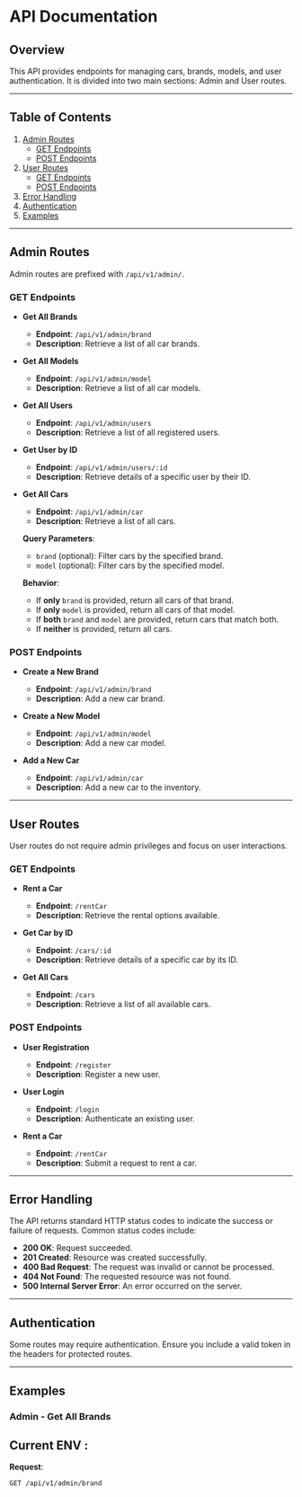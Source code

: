 # API Documentation

## Overview

This API provides endpoints for managing cars, brands, models, and user authentication. It is divided into two main sections: Admin and User routes.

---

## Table of Contents

1. [Admin Routes](#admin-routes)
   - [GET Endpoints](#get-endpoints)
   - [POST Endpoints](#post-endpoints)
2. [User Routes](#user-routes)
   - [GET Endpoints](#get-endpoints-1)
   - [POST Endpoints](#post-endpoints-2)
3. [Error Handling](#error-handling)
4. [Authentication](#authentication)
5. [Examples](#examples)

---

## Admin Routes

Admin routes are prefixed with `/api/v1/admin/`.

### GET Endpoints

- **Get All Brands**
  - **Endpoint**: `/api/v1/admin/brand`
  - **Description**: Retrieve a list of all car brands.

- **Get All Models**
  - **Endpoint**: `/api/v1/admin/model`
  - **Description**: Retrieve a list of all car models.

- **Get All Users**
  - **Endpoint**: `/api/v1/admin/users`
  - **Description**: Retrieve a list of all registered users.

- **Get User by ID**
  - **Endpoint**: `/api/v1/admin/users/:id`
  - **Description**: Retrieve details of a specific user by their ID.

- **Get All Cars**
  - **Endpoint**: `/api/v1/admin/car`
  - **Description**: Retrieve a list of all cars.

  **Query Parameters**:
  - `brand` (optional): Filter cars by the specified brand.
  - `model` (optional): Filter cars by the specified model.
  
  **Behavior**:
  - If **only** `brand` is provided, return all cars of that brand.
  - If **only** `model` is provided, return all cars of that model.
  - If **both** `brand` and `model` are provided, return cars that match both.
  - If **neither** is provided, return all cars.


### POST Endpoints

- **Create a New Brand**
  - **Endpoint**: `/api/v1/admin/brand`
  - **Description**: Add a new car brand.

- **Create a New Model**
  - **Endpoint**: `/api/v1/admin/model`
  - **Description**: Add a new car model.

- **Add a New Car**
  - **Endpoint**: `/api/v1/admin/car`
  - **Description**: Add a new car to the inventory.

---

## User Routes

User routes do not require admin privileges and focus on user interactions.

### GET Endpoints

- **Rent a Car**
  - **Endpoint**: `/rentCar`
  - **Description**: Retrieve the rental options available.

- **Get Car by ID**
  - **Endpoint**: `/cars/:id`
  - **Description**: Retrieve details of a specific car by its ID.

- **Get All Cars**
  - **Endpoint**: `/cars`
  - **Description**: Retrieve a list of all available cars.

### POST Endpoints

- **User Registration**
  - **Endpoint**: `/register`
  - **Description**: Register a new user.

- **User Login**
  - **Endpoint**: `/login`
  - **Description**: Authenticate an existing user.

- **Rent a Car**
  - **Endpoint**: `/rentCar`
  - **Description**: Submit a request to rent a car.

---

## Error Handling

The API returns standard HTTP status codes to indicate the success or failure of requests. Common status codes include:

- **200 OK**: Request succeeded.
- **201 Created**: Resource was created successfully.
- **400 Bad Request**: The request was invalid or cannot be processed.
- **404 Not Found**: The requested resource was not found.
- **500 Internal Server Error**: An error occurred on the server.

---

## Authentication

Some routes may require authentication. Ensure you include a valid token in the headers for protected routes.

---

## Examples

### Admin - Get All Brands


## Current ENV :




**Request**:
```http
GET /api/v1/admin/brand


